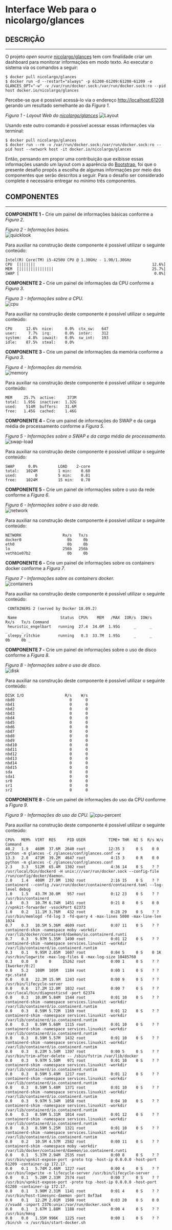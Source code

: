 # Interface Web para o nicolargo/glances

## DESCRIÇÃO

---

O projeto _open source_ [nicolargo/glances](https://github.com/nicolargo/glances) tem com finalidade criar um dashboard para monitorar informações em modo texto. Ao executar o sistema via os comandos a seguir:

```
$ docker pull nicolargo/glances
$ docker run -d --restart="always" -p 61208-61209:61208-61209 -e GLANCES_OPT="-w" -v /var/run/docker.sock:/var/run/docker.sock:ro --pid host docker.io/nicolargo/glances
```

Percebe-se que é possível acessá-lo via o endereço [http://localhost:61208](http://localhost:61208) gerando um resultado semelhante ao da _Figura 1_.

_Figura 1 - Layout Web do [nicolargo/glances](https://github.com/nicolargo/glances)_
![Layout](assets/layout.png)

Usando este outro comando é possível acessar essas informações via terminal:

```
$ docker pull nicolargo/glances
$ docker run --rm -v /var/run/docker.sock:/var/run/docker.sock:ro --pid host --network host -it docker.io/nicolargo/glances
```

Então, pensando em propor uma contribuição que exibisse essas informações usando um layout com a aparência do [Bootstrap](https://getbootstrap.com), foi que o presente desafio propôs a escolha de algumas informações por meio dos componentes que serão descritos a seguir. Para o desafio ser considerado complete é necessário entregar no mínimo três componentes.

## COMPONENTES

---

**COMPONENTE 1 -** Crie um painel de informações básicas conforme a _Figura 2_.

_Figura 2 - Informações bases._<br>
![quicklook](assets/quicklook.png)

Para auxiliar na construção deste componente é possível utilizar o seguinte conteúdo:

```
Intel(R) Core(TM) i5-4250U CPU @ 1.30GHz - 1.90/1.30GHz
CPU  [|||||||                                                   12.6%]
MEM  [|||||||||||||||                                           25.7%]
SWAP [                                                           0.0%]
```

**COMPONENTE 2 -** Crie um painel de informações da CPU conforme a _Figura 3_.

_Figura 3 - Informações sobre a CPU._<br>
![cpu](assets/cpu.png)

Para auxiliar na construção deste componente é possível utilizar o seguinte conteúdo:

```
CPU      12.6%  nice:     0.0%  ctx_sw:   647
user:     7.7%  irq:      0.0%  inter:    312
system:   4.8%  iowait:   0.0%  sw_int:   193
idle:    87.5%  steal:    0.0%
```

**COMPONENTE 3 -** Crie um painel de informações da memória conforme a _Figura 3_.

_Figura 4 - Informações da memória._<br>
![memory](assets/memory.png)

Para auxiliar na construção deste componente é possível utilizar o seguinte conteúdo:

```
MEM     25.7%  active:     373M
total:  1.95G  inactive:  1.32G
used:    514M  buffers:   31.6M
free:   1.45G  cached:    1.46G
```

**COMPONENTE 4 -** Crie um painel de informações do SWAP e da carga média de processamento conforme a _Figura 5_.

_Figura 5 - Informações sobre o SWAP e da carga média de processamento._<br>
![swap-load](assets/swap-load.png)

Para auxiliar na construção deste componente é possível utilizar o seguinte conteúdo:

```
SWAP      0.0%         LOAD    2-core
total:   1024M         1 min:    0.60
used:        0         5 min:    0.81
free:    1024M         15 min:   0.70
```

**COMPONENTE 5 -** Crie um painel de informações sobre o uso da rede conforme a _Figura 6_.

_Figura 6 - Informações sobre o uso da rede._<br>
![network](assets/network.png)

Para auxiliar na construção deste componente é possível utilizar o seguinte conteúdo:

```
NETWORK                  Rx/s   Tx/s
docker0                    0b     0b
eth0                       0b     0b
lo                       256b   256b
vethb1e07b2                0b     0b
```

**COMPONENTE 6 -** Crie um painel de informações sobre os containers docker conforme a _Figura 7_.

_Figura 7 - Informações sobre os containers docker._<br>
![containers](assets/containers.png)

Para auxiliar na construção deste componente é possível utilizar o seguinte conteúdo:

```
 CONTAINERS 2 (served by Docker 18.09.2)

 Name                   Status  CPU%    MEM   /MAX  IOR/s  IOW/s   Rx/s   Tx/s Command
 heuristic_engelbart   running  27.4  34.6M  1.95G      _      _      _      _ _
 sleepy_ritchie        running   0.3  33.7M  1.95G      _      _     0b     0b _
```

**COMPONENTE 7 -** Crie um painel de informações sobre o uso de disco conforme a _Figura 8_.

_Figura 8 - Informações sobre o uso de disco._<br>
![disk](assets/disk.png)

Para auxiliar na construção deste componente é possível utilizar o seguinte conteúdo:

```
DISK I/O                  R/s    W/s
nbd0                        0      0
nbd1                        0      0
nbd2                        0      0
nbd3                        0      0
nbd4                        0      0
nbd5                        0      0
nbd6                        0      0
nbd7                        0      0
nbd8                        0      0
nbd9                        0      0
nbd10                       0      0
nbd11                       0      0
nbd12                       0      0
nbd13                       0      0
nbd14                       0      0
nbd15                       0      0
sda                         0      0
sda1                        0      0
sr0                         0      0
sr1                         0      0
sr2                         0      0
```

**COMPONENTE 8 -** Crie um painel de informações do uso da CPU conforme a _Figura 9_.

_Figura 9 - Informações do uso da CPU._
![cpu-percent](assets/cpu-percent.png)

Para auxiliar na construção deste componente é possível utilizar o seguinte conteúdo:

```
CPU%   MEM%  VIRT  RES     PID USER          TIME+ THR  NI S  R/s W/s  Command
40.2   1.9   460M  37.6M  2640 root          12:35 3     0 S    0 0    python -m glances -C /glances/conf/glances.conf -w
13.3   2.0   471M  39.2M  4647 root           4:15 3     0 R    0 0    python -m glances -C /glances/conf/glances.conf
2.3    3.3   512M  65.4M  1302 root           4:36 14    0 S    ? ?    /usr/local/bin/dockerd -H unix:///var/run/docker.sock --config-file /run/config/docker/daemon.
2.0    1.4   408M  27.0M  1392 root           2:16 15    0 S    ? ?    containerd --config /var/run/docker/containerd/containerd.toml --log-level debug
1.0    1.5   43.7M 30.0M   957 root           0:12 23    0 S    ? ?    /usr/bin/containerd
1.0    0.3   10.7M 6.74M  1451 root           0:21 8     0 S    0 0    //vpnkit-forwarder -vsockPort 62373
1.0    0.2   11.1M 3.76M   432 root           0:28 29    0 S    ? ?    /usr/bin/memlogd -fd-log 3 -fd-query 4 -max-lines 5000 -max-line-len 1024
0.7    0.3   10.5M 5.36M  4609 root           0:07 11    0 S    ? ?    containerd-shim -namespace moby -workdir /var/lib/docker/containerd/daemon/io.containerd.runti
0.7    0.3   9.97M 5.35M  1490 root           0:01 12    0 S    ? ?    containerd-shim -namespace services.linuxkit -workdir /var/lib/containerd/io.containerd.runtim
0.3    0.1   9.95M 2.85M  1607 root           0:04 5     0 S    0 1K   /usr/bin/logwrite -max-log-files 8 -max-log-size 10485760
0.3    0.0   0     0     15262 root           0:00 1     0 S    ? ?    [kworker/0:2]
0.0    5.2   108M  105M   1184 root           0:00 1     0 S    ? ?    rpc.statd
0.0    0.8   22.3M 15.9M  1243 root           0:00 9     0 S    ? ?    /usr/bin/lifecycle-server
0.0    0.6   17.2M 12.0M  1032 root           0:00 7     0 S    ? ?    /usr/local/bin/diagnosticsd -port 62374
0.0    0.3   10.0M 5.84M  1544 root           0:01 10    0 S    ? ?    containerd-shim -namespace services.linuxkit -workdir /var/lib/containerd/io.containerd.runtim
0.0    0.3   8.59M 5.72M  1169 root           0:01 12    0 S    ? ?    containerd-shim -namespace services.linuxkit -workdir /var/lib/containerd/io.containerd.runtim
0.0    0.3   8.59M 5.68M  1115 root           0:01 10    0 S    ? ?    containerd-shim -namespace services.linuxkit -workdir /var/lib/containerd/io.containerd.runtim
0.0    0.3   8.59M 5.57M  1432 root           0:01 10    0 S    ? ?    containerd-shim -namespace services.linuxkit -workdir /var/lib/containerd/io.containerd.runtim
0.0    0.3   8.23M 5.54M  1397 root           0:00 5     0 S    ? ?    /usr/bin/trim-after-delete -- /sbin/fstrim /var/lib/docker
0.0    0.3   9.97M 5.50M   971 root           0:01 10    0 S    ? ?    containerd-shim -namespace services.linuxkit -workdir /var/lib/containerd/io.containerd.runtim
0.0    0.3   8.59M 5.49M  1217 root           0:01 12    0 S    ? ?    containerd-shim -namespace services.linuxkit -workdir /var/lib/containerd/io.containerd.runtim
0.0    0.3   8.59M 5.48M  1371 root           0:01 10    0 S    ? ?    containerd-shim -namespace services.linuxkit -workdir /var/lib/containerd/io.containerd.runtim
0.0    0.3   9.97M 5.34M  1058 root           0:04 10    0 S    ? ?    containerd-shim -namespace services.linuxkit -workdir /var/lib/containerd/io.containerd.runtim
0.0    0.3   8.59M 5.31M  1014 root           0:01 12    0 S    ? ?    containerd-shim -namespace services.linuxkit -workdir /var/lib/containerd/io.containerd.runtim
0.0    0.3   8.59M 5.25M  1321 root           0:01 10    0 S    ? ?    containerd-shim -namespace services.linuxkit -workdir /var/lib/containerd/io.containerd.runtim
0.0    0.2   10.5M 4.57M  2582 root           0:00 11    0 S    ? ?    containerd-shim -namespace moby -workdir /var/lib/docker/containerd/daemon/io.containerd.runti
0.0    0.1   5.37M 2.94M  2535 root           0:00 8     0 S    ? ?    /usr/bin/vpnkit-expose-port -proto tcp -host-ip 0.0.0.0 -host-port 61209 -container-ip 172.17.
0.0    0.1   5.74M 2.46M  1227 root           0:00 4     0 S    ? ?    /usr/bin/logwrite -n lifecycle-server /usr/bin/lifecycle-server
0.0    0.1   5.28M 2.33M  2574 root           0:00 7     0 S    ? ?    /usr/bin/vpnkit-expose-port -proto tcp -host-ip 0.0.0.0 -host-port 61208 -container-ip 172.17.
0.0    0.1   3.90M 2.31M  1141 root           0:01 4     0 S    ? ?    /usr/bin/host-timesync-daemon -port 0xf3a4
0.0    0.1   12.2M 2.01M  1508 root           0:03 20    0 S    0 0    //vsudd -inport 2376:unix:/var/run/docker.sock
0.0    0.1   3.67M 1.88M  1188 root           0:00 4     0 S    ? ?    /usr/bin/kmsg
0.0    0.0   1.55M 996K   1225 root           0:00 1     0 S    ? ?    /bin/sh -x /usr/bin/start-docker.sh
```
